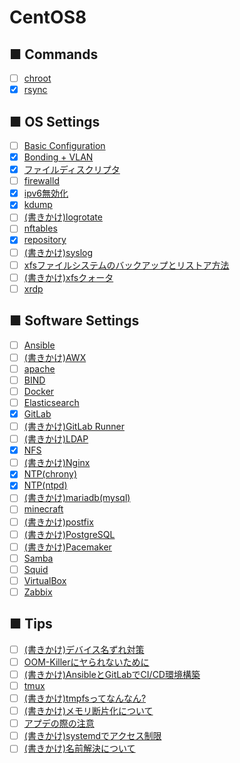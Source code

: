 # CentOS8
## ■ Commands
- [ ] [chroot](https://github.com/thetaru/memorandum/edit/master/OS/Linux/CentOS8/chroot)
- [x] [rsync](https://github.com/thetaru/memorandum/edit/master/OS/Linux/CentOS8/rsync)
## ■ OS Settings
- [ ] [Basic Configuration](https://github.com/thetaru/memorandum/edit/master/OS/Linux/CentOS8/settings)
- [x] [Bonding + VLAN](https://github.com/thetaru/memorandum/edit/master/OS/Linux/CentOS8/Bonding_VLAN)
- [x] [ファイルディスクリプタ](https://github.com/thetaru/memorandum/edit/master/OS/Linux/CentOS8/filedescriptor)
- [ ] [firewalld](https://github.com/thetaru/memorandum/edit/master/OS/Linux/CentOS8/firewalld)
- [x] [ipv6無効化](https://github.com/thetaru/memorandum/edit/master/OS/Linux/CentOS8/Ipv6無効化)
- [x] [kdump](https://github.com/thetaru/memorandum/edit/master/OS/Linux/CentOS8/kdump)
- [ ] [(書きかけ)logrotate](https://github.com/thetaru/memorandum/edit/master/OS/Linux/CentOS8/Logrotate)
- [ ] [nftables](https://github.com/thetaru/memorandum/edit/master/OS/Linux/CentOS8/nftables)
- [x] [repository](https://github.com/thetaru/memorandum/edit/master/OS/Linux/CentOS8/repository)
- [ ] [(書きかけ)syslog](https://github.com/thetaru/memorandum/edit/master/OS/Linux/CentOS8/syslog)
- [ ] [xfsファイルシステムのバックアップとリストア方法](https://github.com/thetaru/memorandum/edit/master/OS/Linux/CentOS8/xfs_backup)
- [ ] [(書きかけ)xfsクォータ](https://github.com/thetaru/memorandum/edit/master/OS/Linux/CentOS8/xfs_quota)
- [ ] [xrdp](https://github.com/thetaru/memorandum/edit/master/OS/Linux/CentOS8/xrdp)
## ■ Software Settings
- [ ] [Ansible](https://github.com/thetaru/memorandum/edit/master/OS/Linux/CentOS8/Ansible)
- [ ] [(書きかけ)AWX](https://github.com/thetaru/memorandum/edit/master/OS/Linux/CentOS8/AWX)
- [ ] [apache](https://github.com/thetaru/memorandum/edit/master/OS/Linux/CentOS8/apache)
- [ ] [BIND](https://github.com/thetaru/memorandum/edit/master/OS/Linux/CentOS8/BIND)
- [ ] [Docker](https://github.com/thetaru/memorandum/edit/master/OS/Linux/CentOS8/Docker)
- [ ] [Elasticsearch](https://github.com/thetaru/memorandum/edit/master/OS/Linux/CentOS8/Elasticsearch)
- [x] [GitLab](https://github.com/thetaru/memorandum/edit/master/OS/Linux/CentOS8/GitLab)
- [ ] [(書きかけ)GitLab Runner](https://github.com/thetaru/memorandum/edit/master/OS/Linux/CentOS8/GitLab_Runner)
- [ ] [(書きかけ)LDAP](https://github.com/thetaru/memorandum/edit/master/OS/Linux/CentOS8/LDAP)
- [x] [NFS](https://github.com/thetaru/memorandum/edit/master/OS/Linux/CentOS8/nfs)
- [ ] [(書きかけ)Nginx](https://github.com/thetaru/memorandum/edit/master/OS/Linux/CentOS8/Nginx)
- [x] [NTP(chrony)](https://github.com/thetaru/memorandum/edit/master/OS/Linux/CentOS8/chrony)
- [x] [NTP(ntpd)](https://github.com/thetaru/memorandum/edit/master/OS/Linux/CentOS8/ntpd)
- [ ] [(書きかけ)mariadb(mysql)](https://github.com/thetaru/memorandum/edit/master/OS/Linux/CentOS8/mariadb)
- [ ] [minecraft](https://github.com/thetaru/memorandum/edit/master/OS/Linux/CentOS8/minecraft)
- [ ] [(書きかけ)postfix](https://github.com/thetaru/memorandum/edit/master/OS/Linux/CentOS8/postfix)
- [ ] [(書きかけ)PostgreSQL](https://github.com/thetaru/memorandum/edit/master/OS/Linux/CentOS8/PostgreSQL)
- [ ] [(書きかけ)Pacemaker](https://github.com/thetaru/memorandum/edit/master/OS/Linux/CentOS8/Pacemaker)
- [ ] [Samba](https://github.com/thetaru/memorandum/edit/master/OS/Linux/CentOS8/Samba)
- [ ] [Squid](https://github.com/thetaru/memorandum/edit/master/OS/Linux/CentOS8/Squid)
- [ ] [VirtualBox](https://github.com/thetaru/memorandum/edit/master/OS/Linux/CentOS8/virtualbox)
- [ ] [Zabbix](https://github.com/thetaru/memorandum/edit/master/OS/Linux/CentOS8/Zabbix)
## ■ Tips
- [ ] [(書きかけ)デバイス名ずれ対策](https://github.com/thetaru/memorandum/edit/master/OS/Linux/CentOS8/device_align)
- [ ] [OOM-Killerにヤられないために](https://github.com/thetaru/memorandum/edit/master/OS/Linux/CentOS8/oom_killer)
- [ ] [(書きかけ)AnsibleとGitLabでCI/CD環境構築](https://github.com/thetaru/memorandum/edit/master/OS/Linux/CentOS8/Ansible+GitLab)
- [ ] [tmux](https://github.com/thetaru/memorandum/edit/master/OS/Linux/CentOS8/tmux)
- [ ] [(書きかけ)tmpfsってなんなん?](https://github.com/thetaru/memorandum/tree/master/OS/Linux/CentOS8/about_tmpfs)
- [ ] [(書きかけ)メモリ断片化について](https://github.com/thetaru/memorandum/tree/master/OS/Linux/CentOS8/memory_fragmentation)
- [ ] [アプデの際の注意](https://github.com/thetaru/memorandum/edit/master/OS/Linux/CentOS8/update_note)
- [ ] [(書きかけ)systemdでアクセス制限](https://github.com/thetaru/memorandum/edit/master/OS/Linux/CentOS8/systemd_access_restrict)
- [ ] [(書きかけ)名前解決について](https://github.com/thetaru/memorandum/edit/master/OS/Linux/CentOS8/about_name_resolution)
